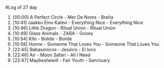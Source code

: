 #Log of 27 day

1. [00:00] A Perfect Circle - Mer De Noms - Breña
1. [10:41] Jaakko Eino Kalevi - Everything Nice - Everything Nice
1. [10:46] Little Dragon - Ritual Union - Ritual Union
1. [10:49] Glass Animals - ZABA - Gooey
1. [10:54] Kllo - Bolide - Bolide
1. [10:58] Honne - Someone That Loves You - Someone That Loves You
1. [22:45] Babasónicos - Jessico - El loco
1. [22:46] Air - Moon Safari - All I Need
1. [22:47] Maybeshewill - Fair Youth - Sanctuary
